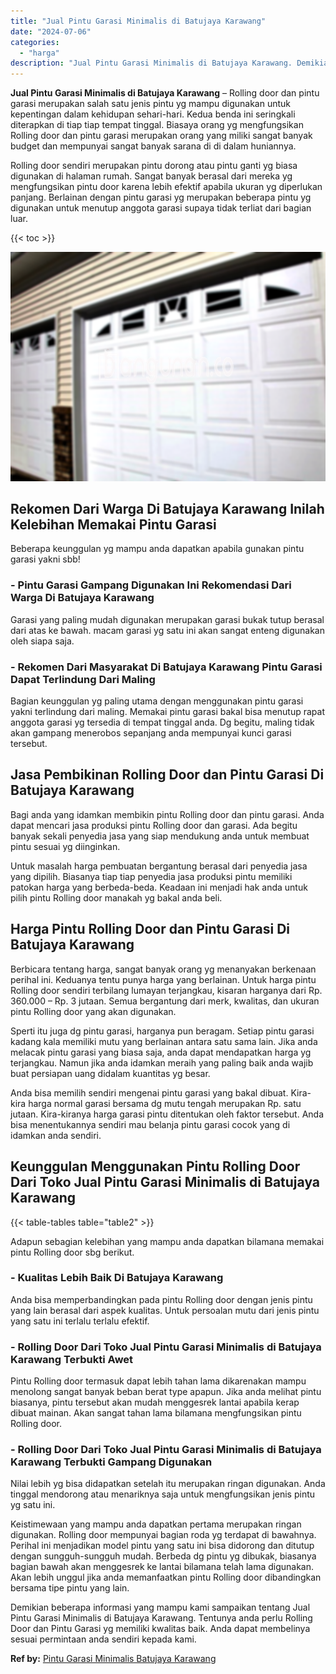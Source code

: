 ```yaml
---
title: "Jual Pintu Garasi Minimalis di Batujaya Karawang"
date: "2024-07-06"
categories: 
  - "harga"
description: "Jual Pintu Garasi Minimalis di Batujaya Karawang. Demikian beberapa informasi yang mampu kami sampaikan tentang Jual Pintu Garasi Minimalis di Batujaya Karaw..."
---
```


**Jual Pintu Garasi Minimalis di Batujaya Karawang** – Rolling door dan pintu garasi merupakan salah satu jenis pintu yg mampu digunakan untuk kepentingan dalam kehidupan sehari-hari. Kedua benda ini seringkali diterapkan di tiap tiap tempat tinggal. Biasaya orang yg mengfungsikan Rolling door dan pintu garasi merupakan orang yang miliki sangat banyak budget dan mempunyai sangat banyak sarana di di dalam huniannya.

Rolling door sendiri merupakan pintu dorong atau pintu ganti yg biasa digunakan di halaman rumah. Sangat banyak berasal dari mereka yg mengfungsikan pintu door karena lebih efektif apabila ukuran yg diperlukan panjang. Berlainan dengan pintu garasi yg merupakan beberapa pintu yg digunakan untuk menutup anggota garasi supaya tidak terliat dari bagian luar.

{{< toc >}}

![Jual Pintu Garasi Minimalis di Batujaya Karawang](/images/pintu-garasi-42.png)

## Rekomen Dari Warga Di Batujaya Karawang Inilah Kelebihan Memakai Pintu Garasi

Beberapa keunggulan yg mampu anda dapatkan apabila gunakan pintu garasi yakni sbb!

### \- Pintu Garasi Gampang Digunakan Ini Rekomendasi Dari Warga Di Batujaya Karawang

Garasi yang paling mudah digunakan merupakan garasi bukak tutup berasal dari atas ke bawah. macam garasi yg satu ini akan sangat enteng digunakan oleh siapa saja.

### \- Rekomen Dari Masyarakat Di Batujaya Karawang Pintu Garasi Dapat Terlindung Dari Maling

Bagian keunggulan yg paling utama dengan menggunakan pintu garasi yakni terlindung dari maling. Memakai pintu garasi bakal bisa menutup rapat anggota garasi yg tersedia di tempat tinggal anda. Dg begitu, maling tidak akan gampang menerobos sepanjang anda mempunyai kunci garasi tersebut.

## Jasa Pembikinan Rolling Door dan Pintu Garasi Di Batujaya Karawang

Bagi anda yang idamkan membikin pintu Rolling door dan pintu garasi. Anda dapat mencari jasa produksi pintu Rolling door dan garasi. Ada begitu banyak sekali penyedia jasa yang siap mendukung anda untuk membuat pintu sesuai yg diinginkan.

Untuk masalah harga pembuatan bergantung berasal dari penyedia jasa yang dipilih. Biasanya tiap tiap penyedia jasa produksi pintu memiliki patokan harga yang berbeda-beda. Keadaan ini menjadi hak anda untuk pilih pintu Rolling door manakah yg bakal anda beli.

## Harga Pintu Rolling Door dan Pintu Garasi Di Batujaya Karawang

Berbicara tentang harga, sangat banyak orang yg menanyakan berkenaan perihal ini. Keduanya tentu punya harga yang berlainan. Untuk harga pintu Rolling door sendiri terbilang lumayan terjangkau, kisaran harganya dari Rp. 360.000 – Rp. 3 jutaan. Semua bergantung dari merk, kwalitas, dan ukuran pintu Rolling door yang akan digunakan.

Sperti itu juga dg pintu garasi, harganya pun beragam. Setiap pintu garasi kadang kala memiliki mutu yang berlainan antara satu sama lain. Jika anda melacak pintu garasi yang biasa saja, anda dapat mendapatkan harga yg terjangkau. Namun jika anda idamkan meraih yang paling baik anda wajib buat persiapan uang didalam kuantitas yg besar.

Anda bisa memilih sendiri mengenai pintu garasi yang bakal dibuat. Kira-kira harga normal garasi bersama dg mutu tengah merupakan Rp. satu jutaan. Kira-kiranya harga garasi pintu ditentukan oleh faktor tersebut. Anda bisa menentukannya sendiri mau belanja pintu garasi cocok yang di idamkan anda sendiri.

## Keunggulan Menggunakan Pintu Rolling Door Dari Toko Jual Pintu Garasi Minimalis di Batujaya Karawang

{{< table-tables table="table2" >}}

Adapun sebagian kelebihan yang mampu anda dapatkan bilamana memakai pintu Rolling door sbg berikut.

### \- Kualitas Lebih Baik Di Batujaya Karawang

Anda bisa memperbandingkan pada pintu Rolling door dengan jenis pintu yang lain berasal dari aspek kualitas. Untuk persoalan mutu dari jenis pintu yang satu ini terlalu terlalu efektif.

### \- Rolling Door Dari Toko Jual Pintu Garasi Minimalis di Batujaya Karawang Terbukti Awet

Pintu Rolling door termasuk dapat lebih tahan lama dikarenakan mampu menolong sangat banyak beban berat type apapun. Jika anda melihat pintu biasanya, pintu tersebut akan mudah menggesrek lantai apabila kerap dibuat mainan. Akan sangat tahan lama bilamana mengfungsikan pintu Rolling door.

### \- Rolling Door Dari Toko Jual Pintu Garasi Minimalis di Batujaya Karawang Terbukti Gampang Digunakan

Nilai lebih yg bisa didapatkan setelah itu merupakan ringan digunakan. Anda tinggal mendorong atau menariknya saja untuk mengfungsikan jenis pintu yg satu ini.

Keistimewaan yang mampu anda dapatkan pertama merupakan ringan digunakan. Rolling door mempunyai bagian roda yg terdapat di bawahnya. Perihal ini menjadikan model pintu yang satu ini bisa didorong dan ditutup dengan sungguh-sungguh mudah. Berbeda dg pintu yg dibukak, biasanya bagian bawah akan menggesrek ke lantai bilamana telah lama digunakan. Akan lebih unggul jika anda memanfaatkan pintu Rolling door dibandingkan bersama tipe pintu yang lain.

Demikian beberapa informasi yang mampu kami sampaikan tentang Jual Pintu Garasi Minimalis di Batujaya Karawang. Tentunya anda perlu Rolling Door dan Pintu Garasi yg memiliki kwalitas baik. Anda dapat membelinya sesuai permintaan anda sendiri kepada kami.

**Ref by:** [Pintu Garasi Minimalis Batujaya Karawang](https://id.wikipedia.org/wiki/Pintu)
